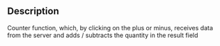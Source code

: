 ## Description

Counter function, which, by clicking on the plus or minus, receives data from the server and adds / subtracts the quantity in the result field